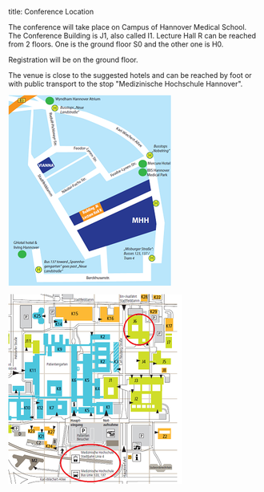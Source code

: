 title: Conference Location

The conference will take place on Campus of Hannover Medical School. The Conference Building is J1, also called I1. Lecture Hall R can be reached from 2 floors. One is the ground floor S0 and the other one is H0. 

Registration will be on the ground floor.

The venue is close to the suggested hotels and can be reached by foot or with public transport to the stop "Medizinische Hochschule Hannover".

![Map](mapsneu.png)





![Lageplan](Lageplanmhh.png)
